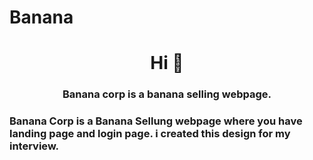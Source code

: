 # Banana
<h1 align="center">Hi 👋</h1>
<h3 align="center">Banana corp is a banana selling webpage.</h3>



<h3 align="left">Banana Corp is a Banana Sellung webpage where you have landing page and login page. i created this design for my interview.</h3>
